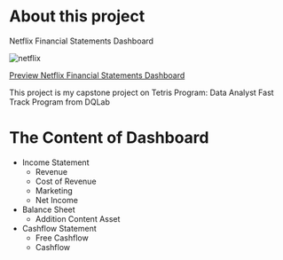 # About this project
Netflix Financial Statements Dashboard

![netflix](https://user-images.githubusercontent.com/103522129/170226858-f51e5069-a35c-44db-bf87-84cd72d34472.jpg)

[Preview Netflix Financial Statements Dashboard](https://fauzantn.shinyapps.io/capstone/)

This project is my capstone project on Tetris Program: Data Analyst Fast Track Program from DQLab

# The Content of Dashboard
- Income Statement
    - Revenue
    - Cost of Revenue
    - Marketing
    - Net Income
 - Balance Sheet
    - Addition Content Asset
 - Cashflow Statement
    - Free Cashflow
    - Cashflow
